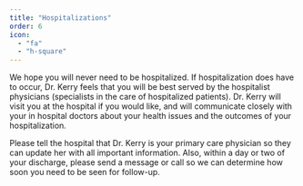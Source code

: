 ```yaml
---
title: "Hospitalizations"
order: 6
icon: 
  - "fa"
  - "h-square"
---
```

We hope you will never need to be hospitalized. If hospitalization does have to occur, Dr. Kerry feels that you will be best served by the hospitalist physicians (specialists in the care of hospitalized patients). Dr. Kerry will visit you at the hospital if you would like, and will communicate closely with your in hospital doctors about your health issues and the outcomes of your hospitalization.

Please tell the hospital that Dr. Kerry is your primary care physician so they can update her with all important information. Also, within a day or two of your discharge, please send a message or call so we can determine how soon you need to be seen for follow-up.